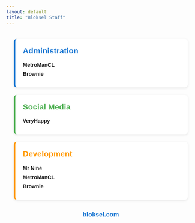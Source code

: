 ```yaml
---
layout: default
title: "Bloksel Staff" 
---
```


<div style="font-family: 'Arial', sans-serif; max-width: 600px; margin: 0 auto; padding: 20px;">

<div style="background: #ffffff; border-radius: 8px; box-shadow: 0 2px 6px rgba(0,0,0,0.1); padding: 20px; margin-bottom: 20px; border-left: 4px solid #1976d2;">
<h2 style="margin-top: 0; color: #1976d2;">Administration</h2>
<p style="margin: 8px 0; font-weight: bold;">MetroManCL</p>
<p style="margin: 8px 0; font-weight: bold;">Brownie</p>
</div>

<div style="background: #ffffff; border-radius: 8px; box-shadow: 0 2px 6px rgba(0,0,0,0.1); padding: 20px; margin-bottom: 20px; border-left: 4px solid #4caf50;">
<h2 style="margin-top: 0; color: #4caf50;">Social Media</h2>
<p style="margin: 8px 0; font-weight: bold;">VeryHappy</p>
</div>

<div style="background: #ffffff; border-radius: 8px; box-shadow: 0 2px 6px rgba(0,0,0,0.1); padding: 20px; margin-bottom: 20px; border-left: 4px solid #ff9800;">
<h2 style="margin-top: 0; color: #ff9800;">Development</h2>
<p style="margin: 8px 0; font-weight: bold;">Mr Nine</p>
<p style="margin: 8px 0; font-weight: bold;">MetroManCL</p>
<p style="margin: 8px 0; font-weight: bold;">Brownie</p>
</div>

<div style="text-align: center; margin-top: 30px;">
<p style="font-size: 1.2em; font-weight: bold; color: #1976d2;">bloksel.com</p>
</div>

</div> 
